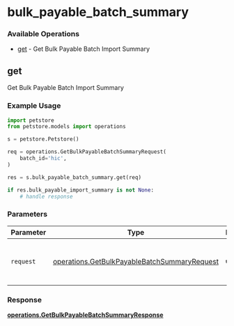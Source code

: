 # bulk_payable_batch_summary

### Available Operations

* [get](#get) - Get Bulk Payable Batch Import Summary

## get

Get Bulk Payable Batch Import Summary

### Example Usage

```python
import petstore
from petstore.models import operations

s = petstore.Petstore()

req = operations.GetBulkPayableBatchSummaryRequest(
    batch_id='hic',
)

res = s.bulk_payable_batch_summary.get(req)

if res.bulk_payable_import_summary is not None:
    # handle response
```

### Parameters

| Parameter                                                                                                    | Type                                                                                                         | Required                                                                                                     | Description                                                                                                  |
| ------------------------------------------------------------------------------------------------------------ | ------------------------------------------------------------------------------------------------------------ | ------------------------------------------------------------------------------------------------------------ | ------------------------------------------------------------------------------------------------------------ |
| `request`                                                                                                    | [operations.GetBulkPayableBatchSummaryRequest](../../models/operations/getbulkpayablebatchsummaryrequest.md) | :heavy_check_mark:                                                                                           | The request object to use for the request.                                                                   |


### Response

**[operations.GetBulkPayableBatchSummaryResponse](../../models/operations/getbulkpayablebatchsummaryresponse.md)**

